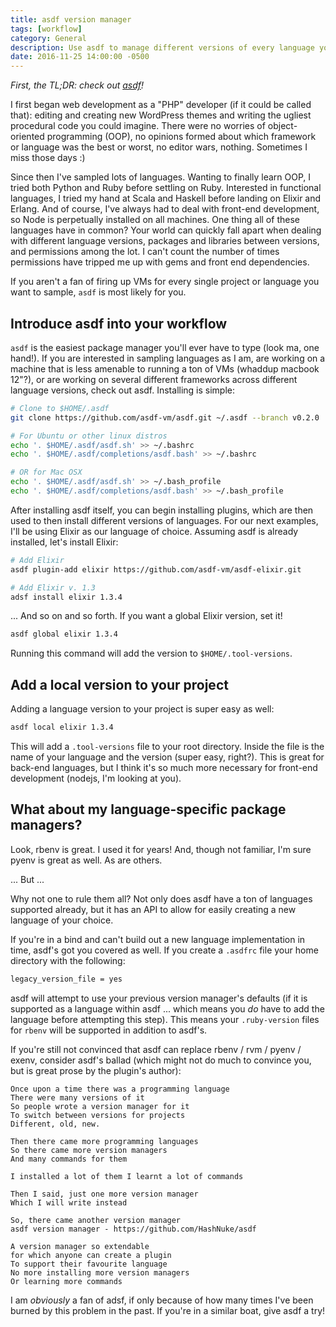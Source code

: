 ```yaml
---
title: asdf version manager
tags: [workflow]
category: General
description: Use asdf to manage different versions of every language you know
date: 2016-11-25 14:00:00 -0500
---
```


*First, the TL;DR: check out [asdf][asdf]!*

[asdf]: https://github.com/asdf-vm/adsf

I first began web development as a "PHP" developer (if it could be called that):
editing and creating new WordPress themes and writing the ugliest procedural
code you could imagine. There were no worries of object-oriented programming
(OOP), no opinions formed about which framework or language was the best or worst, no
editor wars, nothing. Sometimes I miss those days :)

Since then I've sampled lots of languages. Wanting to finally learn OOP, I tried both
Python and Ruby before settling on Ruby. Interested in functional languages, I
tried my hand at Scala and Haskell before landing on Elixir and Erlang. And of
course, I've always had to deal with front-end development, so Node is
perpetually installed on all machines. One thing all of these languages have in
common? Your world can quickly fall apart when dealing with different language
versions, packages and libraries between versions, and permissions among the
lot. I can't count the number of times permissions have tripped me up with gems
and front end dependencies.

If you aren't a fan of firing up VMs for every single project or language
you want to sample, `asdf` is most likely for you.

## Introduce asdf into your workflow

`asdf` is the easiest package manager you'll ever have to type (look ma, one
hand!). If you are interested in sampling languages as I am, are working on a
machine that is less amenable to running a ton of VMs (whaddup macbook 12"?), or
are working on several different frameworks across different language versions,
check out asdf. Installing is simple:

```bash
# Clone to $HOME/.asdf
git clone https://github.com/asdf-vm/asdf.git ~/.asdf --branch v0.2.0

# For Ubuntu or other linux distros
echo '. $HOME/.asdf/asdf.sh' >> ~/.bashrc
echo '. $HOME/.asdf/completions/asdf.bash' >> ~/.bashrc

# OR for Mac OSX
echo '. $HOME/.asdf/asdf.sh' >> ~/.bash_profile
echo '. $HOME/.asdf/completions/asdf.bash' >> ~/.bash_profile
```

After installing asdf itself, you can begin installing plugins, which are then
used to then install different versions of languages. For our next examples,
I'll be using Elixir as our language of choice. Assuming asdf is already
installed, let's install Elixir:

```bash
# Add Elixir
asdf plugin-add elixir https://github.com/asdf-vm/asdf-elixir.git

# Add Elixir v. 1.3
adsf install elixir 1.3.4
```

... And so on and so forth. If you want a global Elixir version, set it!

```bash
asdf global elixir 1.3.4
```

Running this command will add the version to `$HOME/.tool-versions`.

## Add a local version to your project

Adding a language version to your project is super easy as well:

```bash
asdf local elixir 1.3.4
```

This will add a `.tool-versions` file to your root directory. Inside the file is
the name of your language and the version (super easy, right?). This is great
for back-end languages, but I think it's so much more necessary for front-end
development (nodejs, I'm looking at you).

## What about my language-specific package managers?

Look, rbenv is great. I used it for years! And, though not familiar, I'm sure
pyenv is great as well. As are others.

... But ...

Why not one to rule them all? Not only does asdf have a ton of languages
supported already, but it has an API to allow for easily creating a new language
of your choice.

If you're in a bind and can't build out a new language implementation in
time, asdf's got you covered as well. If you create a `.asdfrc` file your home
directory with the following:

```bash
legacy_version_file = yes
```

asdf will attempt to use your previous version manager's defaults (if it is
supported as a language within asdf ... which means you *do* have to add the
language before attempting this step). This means your `.ruby-version` files for
`rbenv` will be supported in addition to asdf's.

If you're still not convinced that asdf can replace rbenv / rvm / pyenv / exenv,
consider asdf's ballad (which might not do much to convince you, but is great
prose by the plugin's author):

```
Once upon a time there was a programming language
There were many versions of it
So people wrote a version manager for it
To switch between versions for projects
Different, old, new.

Then there came more programming languages
So there came more version managers
And many commands for them

I installed a lot of them I learnt a lot of commands

Then I said, just one more version manager
Which I will write instead

So, there came another version manager
asdf version manager - https://github.com/HashNuke/asdf

A version manager so extendable
for which anyone can create a plugin
To support their favourite language
No more installing more version managers
Or learning more commands
```

I am *obviously* a fan of adsf, if only because of how many times I've been
burned by this problem in the past. If you're in a similar boat, give asdf a
try!
